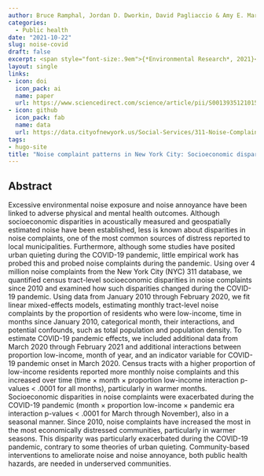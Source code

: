```yaml
---
author: Bruce Ramphal, Jordan D. Dworkin, David Pagliaccio & Amy E. Margolis
categories:
  - Public health
date: "2021-10-22"
slug: noise-covid
draft: false
excerpt: <span style="font-size:.9em">{*Environmental Research*, 2021}</span>
layout: single
links:
- icon: doi
  icon_pack: ai
  name: paper
  url: https://www.sciencedirect.com/science/article/pii/S0013935121015553
- icon: github
  icon_pack: fab
  name: data
  url: https://data.cityofnewyork.us/Social-Services/311-Noise-Complaints/p5f6-bkga/data
tags:
- hugo-site
title: "Noise complaint patterns in New York City: Socioeconomic disparities and COVID-19 exacerbations"
---
```


## Abstract

Excessive environmental noise exposure and noise annoyance have been linked to adverse physical and mental health outcomes. Although socioeconomic disparities in acoustically measured and geospatially estimated noise have been established, less is known about disparities in noise complaints, one of the most common sources of distress reported to local municipalities. Furthermore, although some studies have posited urban quieting during the COVID-19 pandemic, little empirical work has probed this and probed noise complaints during the pandemic. Using over 4 million noise complaints from the New York City (NYC) 311 database, we quantified census tract-level socioeconomic disparities in noise complaints since 2010 and examined how such disparities changed during the COVID-19 pandemic. Using data from January 2010 through February 2020, we fit linear mixed-effects models, estimating monthly tract-level noise complaints by the proportion of residents who were low-income, time in months since January 2010, categorical month, their interactions, and potential confounds, such as total population and population density. To estimate COVID-19 pandemic effects, we included additional data from March 2020 through February 2021 and additional interactions between proportion low-income, month of year, and an indicator variable for COVID-19 pandemic onset in March 2020. Census tracts with a higher proportion of low-income residents reported more monthly noise complaints and this increased over time (time × month × proportion low-income interaction p-values < .0001 for all months), particularly in warmer months. Socioeconomic disparities in noise complaints were exacerbated during the COVID-19 pandemic (month × proportion low-income × pandemic era interaction p-values < .0001 for March through November), also in a seasonal manner. Since 2010, noise complaints have increased the most in the most economically distressed communities, particularly in warmer seasons. This disparity was particularly exacerbated during the COVID-19 pandemic, contrary to some theories of urban quieting. Community-based interventions to ameliorate noise and noise annoyance, both public health hazards, are needed in underserved communities.